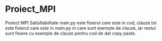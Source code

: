 # Proiect_MPI
Proiect MPI Satisfiabilitate
main.py este fisierul care este in cod, clauze.txt este fisierul care este in main.py in care sunt exemple de clauze, iar restul sunt fisiere cu exemple de clauze pentru cod de dat copy paste.
